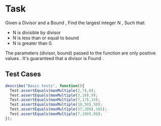 # Task
Given a Divisor and a Bound , Find the largest integer N , Such that:
- N is divisible by divisor
- N is less than or equal to bound
- N is greater than 0.

The parameters (divisor, bound) passed to the function are only positive values .
It's guaranteed that a divisor is Found .

## Test Cases
```javascript
describe("Basic tests", function(){
  Test.assertEquals(maxMultiple(2,7),6);
  Test.assertEquals(maxMultiple(3,10),9);
  Test.assertEquals(maxMultiple(7,17),14);
  Test.assertEquals(maxMultiple(10,50),50);
  Test.assertEquals(maxMultiple(37,200),185);
  Test.assertEquals(maxMultiple(7,100),98);
});
```
